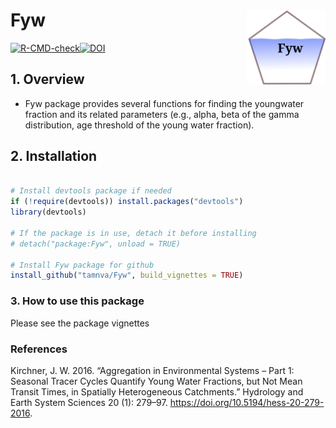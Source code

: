 # Fyw <a href="https://github.com/tamnva/Fyw/blob/master/vignettes/icon.svg"><img src="vignettes/icon.svg" align="right" height="120" /></a>

[![R-CMD-check](https://github.com/tamnva/Fyw/actions/workflows/R-CMD-check.yaml/badge.svg)](https://github.com/tamnva/Fyw/actions/workflows/R-CMD-check.yaml)[![DOI](https://zenodo.org/badge/615738927.svg)](https://zenodo.org/badge/latestdoi/615738927)


## 1. Overview

- Fyw package provides several functions for finding the youngwater fraction and its related parameters (e.g., alpha, beta of the gamma distribution, age threshold of the young water fraction).

## 2. Installation

``` r

# Install devtools package if needed
if (!require(devtools)) install.packages("devtools")
library(devtools)

# If the package is in use, detach it before installing
# detach("package:Fyw", unload = TRUE)

# Install Fyw package for github
install_github("tamnva/Fyw", build_vignettes = TRUE)
```

### 3. How to use this package

Please see the package vignettes

### References

Kirchner, J. W. 2016. “Aggregation in Environmental Systems – Part 1: Seasonal 
Tracer Cycles Quantify Young Water Fractions, but Not Mean Transit Times, in 
Spatially Heterogeneous Catchments.” Hydrology and Earth System Sciences 20 (1): 279–97. https://doi.org/10.5194/hess-20-279-2016.
